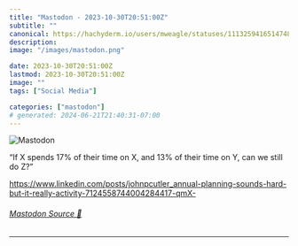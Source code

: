 ```yaml
---
title: "Mastodon - 2023-10-30T20:51:00Z"
subtitle: ""
canonical: https://hachyderm.io/users/mweagle/statuses/111325941651474833
description:
image: "/images/mastodon.png"

date: 2023-10-30T20:51:00Z
lastmod: 2023-10-30T20:51:00Z
image: ""
tags: ["Social Media"]

categories: ["mastodon"]
# generated: 2024-06-21T21:40:31-07:00
---
```

![Mastodon](/images/mastodon.png)

<p>“If X spends 17% of their time on X, and 13% of their time on Y, can we still do Z?”</p><p><a href="https://www.linkedin.com/posts/johnpcutler_annual-planning-sounds-hard-but-it-really-activity-7124558744004284417-qmX-" target="_blank" rel="nofollow noopener noreferrer" translate="no"><span class="invisible">https://www.</span><span class="ellipsis">linkedin.com/posts/johnpcutler</span><span class="invisible">_annual-planning-sounds-hard-but-it-really-activity-7124558744004284417-qmX-</span></a></p>


###### [Mastodon Source 🐘](https://hachyderm.io/@mweagle/111325941651474833)

___
